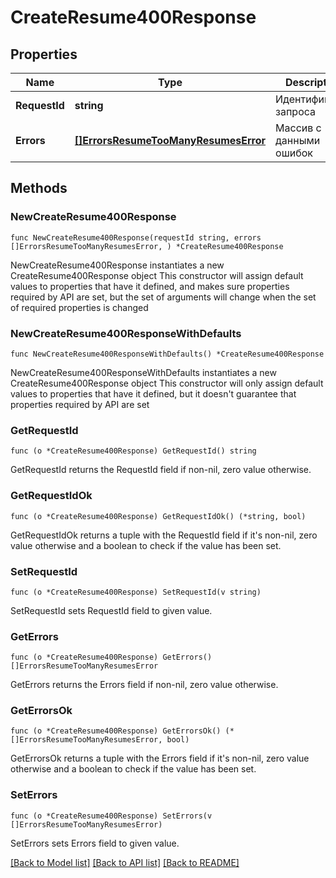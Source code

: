 # CreateResume400Response

## Properties

Name | Type | Description | Notes
------------ | ------------- | ------------- | -------------
**RequestId** | **string** | Идентификатор запроса | 
**Errors** | [**[]ErrorsResumeTooManyResumesError**](ErrorsResumeTooManyResumesError.md) | Массив с данными ошибок | 

## Methods

### NewCreateResume400Response

`func NewCreateResume400Response(requestId string, errors []ErrorsResumeTooManyResumesError, ) *CreateResume400Response`

NewCreateResume400Response instantiates a new CreateResume400Response object
This constructor will assign default values to properties that have it defined,
and makes sure properties required by API are set, but the set of arguments
will change when the set of required properties is changed

### NewCreateResume400ResponseWithDefaults

`func NewCreateResume400ResponseWithDefaults() *CreateResume400Response`

NewCreateResume400ResponseWithDefaults instantiates a new CreateResume400Response object
This constructor will only assign default values to properties that have it defined,
but it doesn't guarantee that properties required by API are set

### GetRequestId

`func (o *CreateResume400Response) GetRequestId() string`

GetRequestId returns the RequestId field if non-nil, zero value otherwise.

### GetRequestIdOk

`func (o *CreateResume400Response) GetRequestIdOk() (*string, bool)`

GetRequestIdOk returns a tuple with the RequestId field if it's non-nil, zero value otherwise
and a boolean to check if the value has been set.

### SetRequestId

`func (o *CreateResume400Response) SetRequestId(v string)`

SetRequestId sets RequestId field to given value.


### GetErrors

`func (o *CreateResume400Response) GetErrors() []ErrorsResumeTooManyResumesError`

GetErrors returns the Errors field if non-nil, zero value otherwise.

### GetErrorsOk

`func (o *CreateResume400Response) GetErrorsOk() (*[]ErrorsResumeTooManyResumesError, bool)`

GetErrorsOk returns a tuple with the Errors field if it's non-nil, zero value otherwise
and a boolean to check if the value has been set.

### SetErrors

`func (o *CreateResume400Response) SetErrors(v []ErrorsResumeTooManyResumesError)`

SetErrors sets Errors field to given value.



[[Back to Model list]](../README.md#documentation-for-models) [[Back to API list]](../README.md#documentation-for-api-endpoints) [[Back to README]](../README.md)


